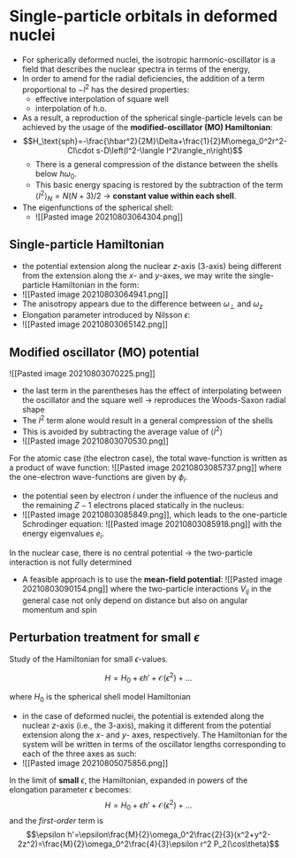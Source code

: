 # Single-particle orbitals in deformed nuclei

- For spherically deformed nuclei, the isotropic harmonic-oscillator is a field that describes the nuclear spectra in terms of the energy,
- In order to amend for the radial deficiencies, the addition of a term proportional to $-l^2$ has the desired properties:
	- effective interpolation of square well
	- interpolation of h.o.
- As a result, a reproduction of the spherical single-particle levels can be achieved by the usage of the **modified-oscillator (MO) Hamiltonian**:
- $$H_\text{sph}=-\frac{\hbar^2}{2M}\Delta+\frac{1}{2}M\omega_0^2r^2-Cl\cdot s-D\left(l^2-\langle l^2\rangle_n\right)$$
	- There is a general compression of the distance between the shells below $h\omega_0$. 
	- This basic energy spacing is restored by the subtraction of the term $\langle l^2\rangle_N=N(N+3)/2$ -> **constant value within each shell**.
- The eigenfunctions of the spherical shell:
	- ![[Pasted image 20210803064304.png]]

## Single-particle Hamiltonian

- the potential extension along the nuclear $z$-axis (3-axis) being different from the extension along the $x$- and $y$-axes, we may write the single-particle Hamiltonian in the form:
- ![[Pasted image 20210803064941.png]]
- The anisotropy appears due to the difference between $\omega_\perp$ and $\omega_z$
- Elongation parameter introduced by Nilsson $\epsilon$:
- ![[Pasted image 20210803065142.png]]




## Modified oscillator (MO) potential

![[Pasted image 20210803070225.png]]

- the last term in the parentheses has the effect of interpolating between the oscillator and the square well -> reproduces the Woods-Saxon radial shape
- The $l^2$ term alone would result in a general compression of the shells
- This is avoided by subtracting the average value of $\langle l^2 \rangle$
- ![[Pasted image 20210803070530.png]]

For the atomic case (the electron case), the total wave-function is written as a product of wave function: ![[Pasted image 20210803085737.png]]
where the one-electron wave-functions are given by $\phi_i$.

- the potential seen by electron $i$ under the influence of the nucleus and the remaining $Z-1$ electrons placed statically in the nucleus:
- ![[Pasted image 20210803085849.png]], which leads to the one-particle Schrodinger equation: ![[Pasted image 20210803085918.png]] with the energy eigenvalues $e_i$.

In the nuclear case, there is no central potential -> the two-particle interaction is not fully determined

- A feasible approach is to use the **mean-field potential**: ![[Pasted image 20210803090154.png]] where the two-particle interactions $V_{ij}$ in the general case not only depend on distance but also on angular momentum and spin

## Perturbation treatment for small $\epsilon$

Study of the Hamiltonian for small $\epsilon$-values.

$$H=H_0+\epsilon h'+\mathcal{O}(\epsilon^2)+\dots$$

where $H_0$ is the spherical shell model Hamiltonian

- in the case of deformed nuclei, the potential is extended along the nuclear $z$-axis (i.e., the 3-axis), making it different from the potential extension along the $x$- and $y$- axes, respectively. The Hamiltonian for the system will be written in terms of the oscillator lengths corresponding to each of the three axes as such:
- ![[Pasted image 20210805075856.png]]

In the limit of **small** $\epsilon$, the Hamiltonian, expanded in powers of the elongation parameter $\epsilon$ becomes: $$H=H_0+\epsilon h'+\mathcal{O}(\epsilon^2)+\dots$$ and the *first-order* term is $$\epsilon h'=\epsilon\frac{M}{2}\omega_0^2\frac{2}{3}(x^2+y^2-2z^2)=\frac{M}{2}\omega_0^2\frac{4}{3}\epsilon r^2 P_2(\cos\theta)$$